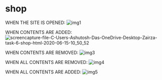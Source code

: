 # shop

WHEN THE SITE IS OPENED:
![img1](https://user-images.githubusercontent.com/53625125/84620941-f2fbd680-aef6-11ea-8aa8-bb308d843800.png)

WHEN CONTENTS ARE ADDED:
![screencapture-file-C-Users-Ashutosh-Das-OneDrive-Desktop-Zairza-task-6-shop-html-2020-06-15-10_50_52](https://user-images.githubusercontent.com/53625125/84620970-06a73d00-aef7-11ea-967c-51a97cd1d3d7.png)

WHEN CONTENTS ARE REMOVED:
![img3](https://user-images.githubusercontent.com/53625125/84620985-0b6bf100-aef7-11ea-956a-a236dbc515d8.png)

WHEN ALL CONTENTS ARE REMOVED:
![img4](https://user-images.githubusercontent.com/53625125/84620997-132b9580-aef7-11ea-9519-cd3f71f780c5.png)

WHEN ALL CONTENTS ARE ADDED:
![img5](https://user-images.githubusercontent.com/53625125/84621005-19217680-aef7-11ea-8bd6-01daccd0e5a1.png)
